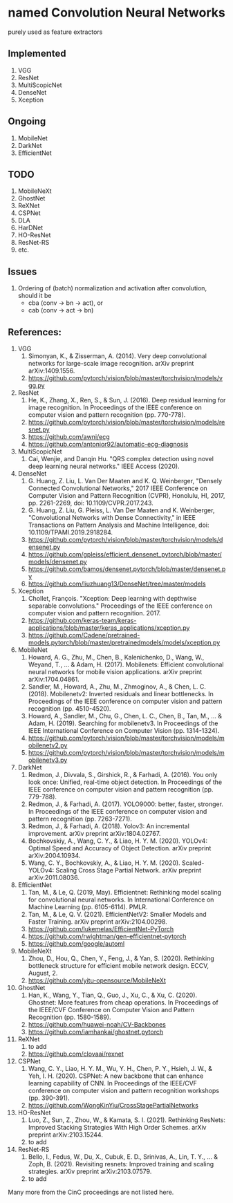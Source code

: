 # named Convolution Neural Networks

purely used as feature extractors

## Implemented
1. VGG
2. ResNet
3. MultiScopicNet
4. DenseNet
5. Xception

## Ongoing
1. MobileNet
2. DarkNet
3. EfficientNet

## TODO
1. MobileNeXt
2. GhostNet
3. ReXNet
4. CSPNet
5. DLA
6. HarDNet
7. HO-ResNet
8. ResNet-RS
9. etc.

## Issues
1. Ordering of (batch) normalization and activation after convolution, should it be
   - cba (conv -> bn -> act), or
   - cab (conv -> act -> bn)

## References:
1. VGG
   1. Simonyan, K., & Zisserman, A. (2014). Very deep convolutional networks for large-scale image recognition. arXiv preprint arXiv:1409.1556.
   2. https://github.com/pytorch/vision/blob/master/torchvision/models/vgg.py
2. ResNet
   1. He, K., Zhang, X., Ren, S., & Sun, J. (2016). Deep residual learning for image recognition. In Proceedings of the IEEE conference on computer vision and pattern recognition (pp. 770-778).
   2. https://github.com/pytorch/vision/blob/master/torchvision/models/resnet.py
   3. https://github.com/awni/ecg
   4. https://github.com/antonior92/automatic-ecg-diagnosis
3. MultiScopicNet
   1. Cai, Wenjie, and Danqin Hu. "QRS complex detection using novel deep learning neural networks." IEEE Access (2020).
4. DenseNet
   1. G. Huang, Z. Liu, L. Van Der Maaten and K. Q. Weinberger, "Densely Connected Convolutional Networks," 2017 IEEE Conference on Computer Vision and Pattern Recognition (CVPR), Honolulu, HI, 2017, pp. 2261-2269, doi: 10.1109/CVPR.2017.243.
   2. G. Huang, Z. Liu, G. Pleiss, L. Van Der Maaten and K. Weinberger, "Convolutional Networks with Dense Connectivity," in IEEE Transactions on Pattern Analysis and Machine Intelligence, doi: 10.1109/TPAMI.2019.2918284.
   3. https://github.com/pytorch/vision/blob/master/torchvision/models/densenet.py
   4. https://github.com/gpleiss/efficient_densenet_pytorch/blob/master/models/densenet.py
   5. https://github.com/bamos/densenet.pytorch/blob/master/densenet.py
   6. https://github.com/liuzhuang13/DenseNet/tree/master/models
5. Xception
   1. Chollet, François. "Xception: Deep learning with depthwise separable convolutions." Proceedings of the IEEE conference on computer vision and pattern recognition. 2017.
   2. https://github.com/keras-team/keras-applications/blob/master/keras_applications/xception.py
   3. https://github.com/Cadene/pretrained-models.pytorch/blob/master/pretrainedmodels/models/xception.py
6. MobileNet
   1. Howard, A. G., Zhu, M., Chen, B., Kalenichenko, D., Wang, W., Weyand, T., ... & Adam, H. (2017). Mobilenets: Efficient convolutional neural networks for mobile vision applications. arXiv preprint arXiv:1704.04861.
   2. Sandler, M., Howard, A., Zhu, M., Zhmoginov, A., & Chen, L. C. (2018). Mobilenetv2: Inverted residuals and linear bottlenecks. In Proceedings of the IEEE conference on computer vision and pattern recognition (pp. 4510-4520).
   3. Howard, A., Sandler, M., Chu, G., Chen, L. C., Chen, B., Tan, M., ... & Adam, H. (2019). Searching for mobilenetv3. In Proceedings of the IEEE International Conference on Computer Vision (pp. 1314-1324).
   4. https://github.com/pytorch/vision/blob/master/torchvision/models/mobilenetv2.py
   5. https://github.com/pytorch/vision/blob/master/torchvision/models/mobilenetv3.py
7. DarkNet
   1. Redmon, J., Divvala, S., Girshick, R., & Farhadi, A. (2016). You only look once: Unified, real-time object detection. In Proceedings of the IEEE conference on computer vision and pattern recognition (pp. 779-788).
   2. Redmon, J., & Farhadi, A. (2017). YOLO9000: better, faster, stronger. In Proceedings of the IEEE conference on computer vision and pattern recognition (pp. 7263-7271).
   3. Redmon, J., & Farhadi, A. (2018). Yolov3: An incremental improvement. arXiv preprint arXiv:1804.02767.
   4. Bochkovskiy, A., Wang, C. Y., & Liao, H. Y. M. (2020). YOLOv4: Optimal Speed and Accuracy of Object Detection. arXiv preprint arXiv:2004.10934.
   5. Wang, C. Y., Bochkovskiy, A., & Liao, H. Y. M. (2020). Scaled-YOLOv4: Scaling Cross Stage Partial Network. arXiv preprint arXiv:2011.08036.
8. EfficientNet
   1. Tan, M., & Le, Q. (2019, May). Efficientnet: Rethinking model scaling for convolutional neural networks. In International Conference on Machine Learning (pp. 6105-6114). PMLR.
   2. Tan, M., & Le, Q. V. (2021). EfficientNetV2: Smaller Models and Faster Training. arXiv preprint arXiv:2104.00298.
   3. https://github.com/lukemelas/EfficientNet-PyTorch
   4. https://github.com/rwightman/gen-efficientnet-pytorch
   5. https://github.com/google/automl
9. MobileNeXt
   1. Zhou, D., Hou, Q., Chen, Y., Feng, J., & Yan, S. (2020). Rethinking bottleneck structure for efficient mobile network design. ECCV, August, 2.
   2. https://github.com/yitu-opensource/MobileNeXt
10. GhostNet
    1. Han, K., Wang, Y., Tian, Q., Guo, J., Xu, C., & Xu, C. (2020). Ghostnet: More features from cheap operations. In Proceedings of the IEEE/CVF Conference on Computer Vision and Pattern Recognition (pp. 1580-1589).
    2. https://github.com/huawei-noah/CV-Backbones
    3. https://github.com/iamhankai/ghostnet.pytorch
11. ReXNet
    1. to add
    2. https://github.com/clovaai/rexnet
12. CSPNet
    1. Wang, C. Y., Liao, H. Y. M., Wu, Y. H., Chen, P. Y., Hsieh, J. W., & Yeh, I. H. (2020). CSPNet: A new backbone that can enhance learning capability of CNN. In Proceedings of the IEEE/CVF conference on computer vision and pattern recognition workshops (pp. 390-391).
    2. https://github.com/WongKinYiu/CrossStagePartialNetworks
13. HO-ResNet
    1. Luo, Z., Sun, Z., Zhou, W., & Kamata, S. I. (2021). Rethinking ResNets: Improved Stacking Strategies With High Order Schemes. arXiv preprint arXiv:2103.15244.
    2. to add
14. ResNet-RS
    1. Bello, I., Fedus, W., Du, X., Cubuk, E. D., Srinivas, A., Lin, T. Y., ... & Zoph, B. (2021). Revisiting resnets: Improved training and scaling strategies. arXiv preprint arXiv:2103.07579.
    2. to add

Many more from the CinC proceedings are not listed here.
